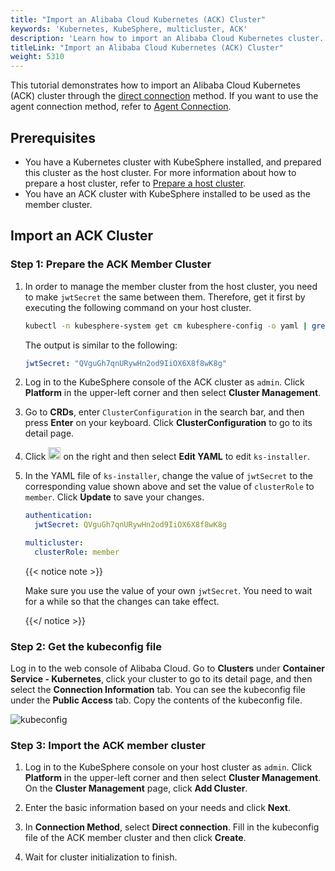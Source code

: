 ```yaml
---
title: "Import an Alibaba Cloud Kubernetes (ACK) Cluster"
keywords: 'Kubernetes, KubeSphere, multicluster, ACK'
description: 'Learn how to import an Alibaba Cloud Kubernetes cluster.'
titleLink: "Import an Alibaba Cloud Kubernetes (ACK) Cluster"
weight: 5310
---
```


This tutorial demonstrates how to import an Alibaba Cloud Kubernetes (ACK) cluster through the [direct connection](../../../multicluster-management/enable-multicluster/direct-connection/) method. If you want to use the agent connection method, refer to [Agent Connection](../../../multicluster-management/enable-multicluster/agent-connection/).

## Prerequisites

- You have a Kubernetes cluster with KubeSphere installed, and prepared this cluster as the host cluster. For more information about how to prepare a host cluster, refer to [Prepare a host cluster](../../../multicluster-management/enable-multicluster/direct-connection/#prepare-a-host-cluster).
- You have an ACK cluster with KubeSphere installed to be used as the member cluster.

## Import an ACK Cluster

### Step 1: Prepare the ACK Member Cluster

1. In order to manage the member cluster from the host cluster, you need to make `jwtSecret` the same between them. Therefore, get it first by executing the following command on your host cluster.

   ```bash
   kubectl -n kubesphere-system get cm kubesphere-config -o yaml | grep -v "apiVersion" | grep jwtSecret
   ```

   The output is similar to the following:

   ```yaml
   jwtSecret: "QVguGh7qnURywHn2od9IiOX6X8f8wK8g"
   ```

2. Log in to the KubeSphere console of the ACK cluster as `admin`. Click **Platform** in the upper-left corner and then select **Cluster Management**.

3. Go to **CRDs**, enter `ClusterConfiguration` in the search bar, and then press **Enter** on your keyboard. Click **ClusterConfiguration** to go to its detail page.

4. Click <img src="/images/docs/v3.x/multicluster-management/import-cloud-hosted-k8s/import-ack/three-dots.png" height="20px" alt="icon"> on the right and then select **Edit YAML** to edit `ks-installer`. 

5. In the YAML file of `ks-installer`, change the value of `jwtSecret` to the corresponding value shown above and set the value of `clusterRole` to `member`. Click **Update** to save your changes.

   ```yaml
   authentication:
     jwtSecret: QVguGh7qnURywHn2od9IiOX6X8f8wK8g
   ```

   ```yaml
   multicluster:
     clusterRole: member
   ```

   {{< notice note >}}

   Make sure you use the value of your own `jwtSecret`. You need to wait for a while so that the changes can take effect.

   {{</ notice >}}

### Step 2: Get the kubeconfig file

Log in to the web console of Alibaba Cloud. Go to **Clusters** under **Container Service - Kubernetes**, click your cluster to go to its detail page, and then select the **Connection Information** tab. You can see the kubeconfig file under the **Public Access** tab. Copy the contents of the kubeconfig file.

![kubeconfig](/images/docs/v3.x/multicluster-management/import-cloud-hosted-k8s/import-ack/kubeconfig.png)

### Step 3: Import the ACK member cluster

1. Log in to the KubeSphere console on your host cluster as `admin`. Click **Platform** in the upper-left corner and then select **Cluster Management**. On the **Cluster Management** page, click **Add Cluster**.

2. Enter the basic information based on your needs and click **Next**.

3. In **Connection Method**, select **Direct connection**. Fill in the kubeconfig file of the ACK member cluster and then click **Create**.

4. Wait for cluster initialization to finish.